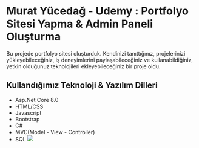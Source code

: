 # Murat Yücedağ - Udemy : Portfolyo Sitesi Yapma & Admin Paneli Oluşturma
Bu projede portfolyo sitesi oluşturduk. Kendinizi tanıttığınız, projelerinizi yükleyebileceğiniz, iş deneyimlerini paylaşabileceğiniz ve kullanabildiğiniz, yetkin olduğunuz teknolojileri ekleyebileceğiniz bir proje oldu.
## Kullandığımız Teknoloji & Yazılım Dilleri
* Asp.Net Core 8.0
* HTML/CSS
* Javascript
* Bootstrap
* C#
* MVC(Model - View - Controller)
* SQL
![](https://i.hizliresim.com/99ev9ye.png)
